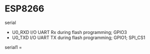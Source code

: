 
# ESP8266 

serial 
- U0_RXD I/O UART Rx during flash programming; GPIO3
- U0_TXD I/O UART TX during flash programming; GPIO1; SPI_CS1

serial1 = 


